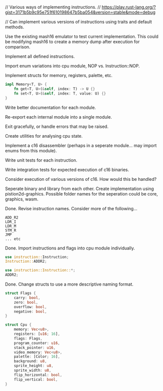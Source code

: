 // Various ways of implementing instructions.
// https://play.rust-lang.org/?gist=3171b5b9c95e751f610198647b5ba054&version=stable&mode=debug

// Can implement various versions of instructions using traits and default methods.

Use the existing mash16 emulator to test current implementation.
This could be modifying mash16 to create a memory dump after execution for comparison.

Implement all defined instructions.

Import enum variations into cpu module, NOP vs. Instruction::NOP.

Implement structs for memory, registers, palette, etc.
````rust
impl Memory<T, U> {
    fn get<T, U>(&self, index: T) -> U {}
    fn set<T, U>(&self, index: T, value: U) {}
}
````

Write better documentation for each module.

Re-export each internal module into a single module.

Exit gracefully, or handle errors that may be raised.

Create utilities for analysing cpu state.

Implement a c16 disassembler (perhaps in a seperate module... may import enums from this module).

Write unit tests for each instruction.

Write integration tests for expected execution of c16 binaries.

Consider execution of various versions of c16. How would this be handled?

Seperate binary and library from each other. Create implementation using pistion2d-graphics.
Possible folder names for the seperation could be core, graphics, wasm.

Done. Revise instruction names. Consider more of the following...
````
ADD_R2
LDR_I
LDR_M
STM_R
JMP
... etc
````

Done. Import instructions and flags into cpu module individually.
````rust
use instruction::Instruction;
Instruction::ADDR2;

use instruction::Instruction::*;
ADDR2;
````

Done. Change structs to use a more descriptive naming format.
````rust
struct Flags {
    carry: bool,
    zero: bool,
    overflow: bool,
    negative: bool,
}

struct Cpu {
    memory: Vec<u8>,
    registers: [u16; 16],
    flags: Flags,
    program_counter: u16,
    stack_pointer: u16,
    video_memory: Vec<u8>,
    palette: [Color; 16],
    background: u8,
    sprite_height: u8,
    sprite_width: u8,
    flip_horizontal: bool,
    flip_vertical: bool,
}
````